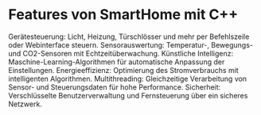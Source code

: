 # Features von SmartHome mit C++

Gerätesteuerung: Licht, Heizung, Türschlösser und mehr per Befehlszeile oder Webinterface steuern.
Sensorauswertung: Temperatur-, Bewegungs- und CO2-Sensoren mit Echtzeitüberwachung.
Künstliche Intelligenz: Maschine-Learning-Algorithmen für automatische Anpassung der Einstellungen.
Energieeffizienz: Optimierung des Stromverbrauchs mit intelligenten Algorithmen.
Multithreading: Gleichzeitige Verarbeitung von Sensor- und Steuerungsdaten für hohe Performance.
Sicherheit: Verschlüsselte Benutzerverwaltung und Fernsteuerung über ein sicheres Netzwerk.
